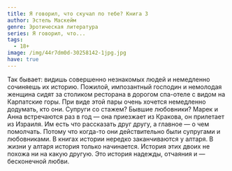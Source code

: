 ```yaml
---
title: Я говорил, что скучал по тебе? Книга 3
author: Эстель Маскейм
genre: Эротическая литература
series: Я говорил, что...
tags:
  - 18+
image: /img/44r7dm0d-30258142-1jpg.jpg
have: true
---
```

Так бывает: видишь совершенно незнакомых людей и немедленно сочиняешь их историю. Пожилой, импозантный господин и немолодая женщина сидят за столиком ресторана в дорогом спа-отеле с видом на Карпатские горы. При виде этой пары очень хочется немедленно додумать, кто они. Супруги со стажем? Бывшие любовники? Марек и Анна встречаются раз в год — она приезжает из Кракова, он прилетает из Израиля. Им есть что рассказать друг другу, а главное — о чем помолчать. Потому что когда-то они действительно были супругами и любовниками. В книгах истории нередко заканчиваются у алтаря. В жизни у алтаря история только начинается. История этих двоих не похожа ни на какую другую. Это история надежды, отчаяния и — бесконечной любви.